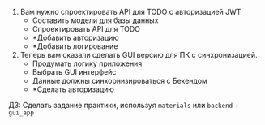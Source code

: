 1. Вам нужно спроектировать API для TODO с авторизацией JWT
    - Составить модели для базы данных
    - Спроектировать API для TODO
    - *Добавить авторизацию
    - *Добавить логирование
2. Теперь вам сказали сделать GUI версию для ПК с синхронизацией.
    - Продумать логику приложения
    - Выбрать GUI интерфейс
    - Данные должны синхорнизироваться с Бекендом
    - *Сделать авторизацию
    

ДЗ:
Сделать задание практики, используя `materials` или `backend` + `gui_app`